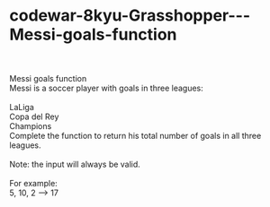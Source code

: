 # codewar-8kyu-Grasshopper---Messi-goals-function
<br><br>
Messi goals function
<br>
Messi is a soccer player with goals in three leagues:
<br><br>
LaLiga
<br>
Copa del Rey
<br>
Champions
<br>
Complete the function to return his total number of goals in all three leagues.
<br><br>
Note: the input will always be valid.
<br><br>
For example:
<br>
5, 10, 2  -->  17

